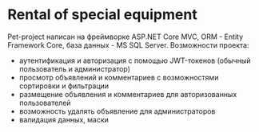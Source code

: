 # Rental of special equipment

Pet-project написан на фреймворке ASP.NET Core MVC, ORM - Entity Framework Core, база данных - MS SQL Server.
Возможности проекта:
- аутентификация и авторизация с помощью JWT-токенов (обычный пользователь и администратор)
- просмотр объявлений и комментариев с возможностями сортировки и фильтрации
- размещение объявления и комментариев для авторизованных пользователей
- возможность удалять объявление для администраторов
- валидация данных, маски
